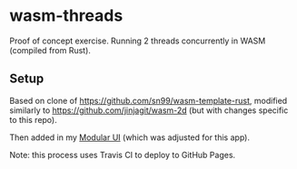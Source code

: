 # wasm-threads

Proof of concept exercise. Running 2 threads concurrently in WASM (compiled from Rust).  

## Setup

Based on clone of https://github.com/sn99/wasm-template-rust, modified similarly to https://github.com/jinjagit/wasm-2d (but with changes specific to this repo).  

Then added in my [Modular UI](https://github.com/jinjagit/Modular_UI) (which was adjusted for this app).  
  
Note: this process uses Travis CI to deploy to GitHub Pages.  

